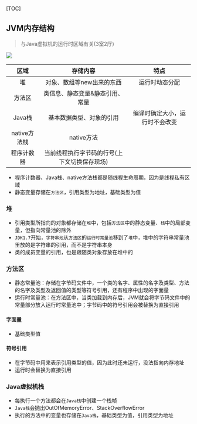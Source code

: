 [TOC]

## JVM内存结构
> 与Java虚拟机的运行时区域有关(3室2厅)

![](https://gitee.com/hysbtr/pic/raw/master/JMS.png)

区域 | 存储内容 | 特点
:---: | :---: | :---:
堆 | 对象、数组等new出来的东西 | 运行时动态分配
方法区 | 类信息、静态变量&静态引用、常量 | 
Java栈 |  基本数据类型、对象的引用 | 编译时确定大小，运行时不会改变
native方法栈 | native方法| 
程序计数器 | 当前线程执行字节码的行号(上下文切换保存现场)| 

* 程序计数器、Java栈、native方法栈都是随线程生命周期，因为是线程私有区域
* 静态变量存储在`方法区`，引用类型为地址，基础类型为值


### 堆
* 引用类型所指向的对象都存储在`堆`中，包括`方法区`中的静态变量、`栈`中的局部变量，但指向常量池的除外
* `JDK1.7`开始，`字符串池`从`方法区`的`运行时常量池`移到了`堆`中，堆中的字符串常量池里放的是字符串的引用，而不是字符串本身
* 类的成员变量的引用，也是跟随类对象存放在堆中的

### 方法区

* 静态常量池：存储在字节码文件中，一个类的名字、属性的名字及类型、方法的名字及类型及返回值的类型等符号引用，还有程序中出现的字面量
* 运行时常量池：在方法区中，当类加载到内存后，JVM就会将字节码文件中的常量部分放入运行时常量池中；字节码中的符号引用会被替换为直接引用

#### 字面量
* 基础类型值

#### 符号引用
* 在字节码中用来表示引用类型的值，因为此时还未运行，没法指向内存地址
* 运行时会替换为直接引用

### Java虚拟机栈
* 每执行一个方法都会在`Java栈`中创建一个栈帧
* `Java栈`会抛出OutOfMemoryError、StackOverflowError
* 执行的方法中的变量也存储在`Java栈`，基础类型为值，引用类型为地址

